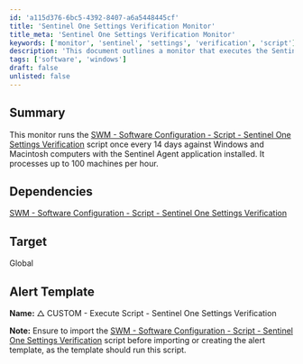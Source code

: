 ```yaml
---
id: 'a115d376-6bc5-4392-8407-a6a5448445cf'
title: 'Sentinel One Settings Verification Monitor'
title_meta: 'Sentinel One Settings Verification Monitor'
keywords: ['monitor', 'sentinel', 'settings', 'verification', 'script']
description: 'This document outlines a monitor that executes the Sentinel One Settings Verification script every 14 days on Windows and Macintosh computers with the Sentinel Agent installed, processing up to 100 machines per hour.'
tags: ['software', 'windows']
draft: false
unlisted: false
---
```


## Summary

This monitor runs the [SWM - Software Configuration - Script - Sentinel One Settings Verification](https://proval.itglue.com/DOC-5078775-12924820) script once every 14 days against Windows and Macintosh computers with the Sentinel Agent application installed. It processes up to 100 machines per hour.

## Dependencies

[SWM - Software Configuration - Script - Sentinel One Settings Verification](https://proval.itglue.com/DOC-5078775-12924820)

## Target

Global

## Alert Template

**Name:** △ CUSTOM - Execute Script - Sentinel One Settings Verification

**Note:** Ensure to import the [SWM - Software Configuration - Script - Sentinel One Settings Verification](https://proval.itglue.com/DOC-5078775-12924820) script before importing or creating the alert template, as the template should run this script.

